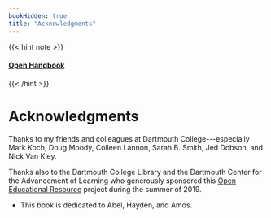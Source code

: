 ```yaml
---
bookHidden: true
title: "Acknowledgments"
---
```

{{< hint note >}} 
#### <i class="fas fa-dot-circle"></i> [**Open Handbook**](/resources/open-handbook) 
{{< /hint >}}


# Acknowledgments

Thanks to my friends and colleagues at Dartmouth College---especially Mark Koch, Doug Moody, Colleen Lannon, Sarah B. Smith, Jed Dobson, and Nick Van Kley.

Thanks also to the Dartmouth College Library and the Dartmouth Center for the Advancement of Learning who generously sponsored this [Open Educational Resource](https://www.library.dartmouth.edu/about/projects/open-education-initiative) project during the summer of 2019.


- This book is dedicated to Abel, Hayden, and Amos. 




